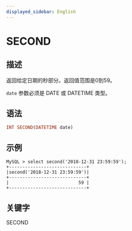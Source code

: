 ```yaml
---
displayed_sidebar: English
---
```


# SECOND

## 描述

返回给定日期的秒部分。返回值范围是0到59。

`date` 参数必须是 DATE 或 DATETIME 类型。

## 语法

```Haskell
INT SECOND(DATETIME date)
```

## 示例

```Plain
MySQL > select second('2018-12-31 23:59:59');
+-----------------------------+
|second('2018-12-31 23:59:59')|
+-----------------------------+
|                          59 |
+-----------------------------+
```

## 关键字

SECOND
